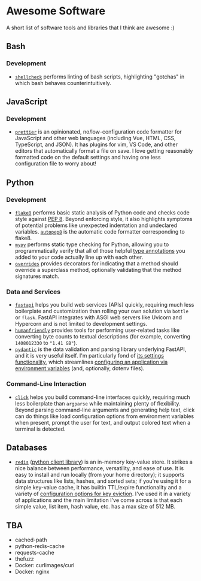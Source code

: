 # Awesome Software
A short list of software tools and libraries that I think are awesome :)

## Bash

### Development

* [`shellcheck`](https://github.com/koalaman/shellcheck) performs linting of bash scripts, highlighting "gotchas" in which bash behaves counterintuitively.

## JavaScript

### Development

* [`prettier`](https://prettier.io) is an opinionated, no/low-configuration code formatter for JavaScript and other web languages (including Vue, HTML, CSS, TypeScript, and JSON).  It has plugins for vim, VS Code, and other editors that automatically format a file on save.  I love getting reasonably formatted code on the default settings and having one less configuration file to worry about!

## Python

### Development

* [`flake8`](https://flake8.pycqa.org/en/latest/) performs basic static analysis of Python code and checks code style against [PEP 8](https://peps.python.org/pep-0008/).  Beyond enforcing style, it also highlights symptoms of potential problems like unexpected indentation and undeclared variables.  [`autopep8`](https://pypi.org/project/autopep8/) is the automatic code formatter corresponding to flake8.
* [`mypy`](https://www.mypy-lang.org/) performs static type checking for Python, allowing you to programmatically verify that all of those helpful [type annotations](https://docs.python.org/3/howto/annotations.html) you added to your code actually line up with each other.
* [`overrides`](https://pypi.org/project/overrides/) provides decorators for indicating that a method should override a superclass method, optionally validating that the method signatures match.

### Data and Services

* [`fastapi`](https://fastapi.tiangolo.com/) helps you build web services (APIs) quickly, requiring much less boilerplate and customization than rolling your own solution via `bottle` or `flask`.  FastAPI integrates with ASGI web servers like Uvicorn and Hypercorn and is not limited to development settings.
* [`humanfriendly`](https://pypi.org/project/humanfriendly/) provides tools for performing user-related tasks like converting byte counts to textual descriptions (for example, converting `1408012330` to `"1.41 GB"`).
* [`pydantic`](https://docs.pydantic.dev/) is the data validation and parsing library underlying FastAPI, and it is very useful itself.  I'm particularly fond of [its settings functionality](https://docs.pydantic.dev/latest/usage/pydantic_settings/), which streamlines [configuring an application via environment variables](https://12factor.net/config) (and, optionally, dotenv files).

### Command-Line Interaction

* [`click`](https://click.palletsprojects.com/) helps you build command-line interfaces quickly, requiring much less boilerplate than `argparse` while maintaining plenty of flexibility.  Beyond parsing command-line arguments and generating help text, click can do things like load configuration options from environment variables when present, prompt the user for text, and output colored text when a terminal is detected.

## Databases

* [`redis`](https://redis.io/docs/getting-started/) ([python client library](https://github.com/redis/redis-py)) is an in-memory key-value store.  It strikes a nice balance between performance, versatility, and ease of use.  It is easy to install and run locally (from your home directory); it supports data structures like lists, hashes, and sorted sets; if you're using it for a simple key-value cache, it has builtin TTL/expire functionality and a variety of [configuration options for key eviction](https://redis.io/docs/reference/eviction/).  I've used it in a variety of applications and the main limitation I've come across is that each simple value, list item, hash value, etc. has a max size of 512 MB.

## TBA
* cached-path
* python-redis-cache
* requests-cache
* thefuzz
* Docker: curlimages/curl
* Docker: nginx
